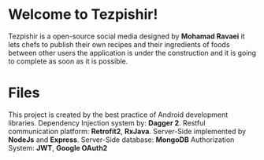 # Welcome to Tezpishir!

Tezpishir is a open-source social media designed by **Mohamad Ravaei** it lets chefs to publish their own recipes and their ingredients of foods between other users the application is under the construction and it is going to complete as soon as it is possible.


# Files

This project is created by the best practice of Android development libraries.
Dependency Injection system by: **Dagger 2**.
Restful communication platform: **Retrofit2**, **RxJava**.
Server-Side implemented by **NodeJs** and **Express**.
Server-Side database: **MongoDB**
Authorization System: **JWT**, **Google OAuth2**
 
